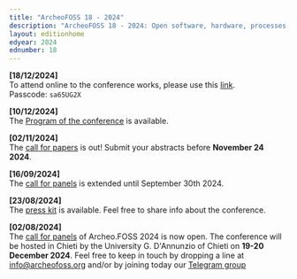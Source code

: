 ```yaml
---
title: "ArcheoFOSS 18 - 2024"
description: "ArcheoFOSS 18 - 2024: Open software, hardware, processes, data and formats in archaeological research will be hosted in Chieti by the University G. D'Annunzio of Chieti on 19-20 December 2024"
layout: editionhome
edyear: 2024
ednumber: 18
---
```



**[18/12/2024]**  
To attend online to the conference works, please use this  [link](https://teams.microsoft.com/l/meetup-join/19%3ameeting_MDk2YTUzZTgtNmVlZS00MWJhLTliMTQtMjk0NWRhNGFhOTUw%40thread.v2/0?context=%7b%22Tid%22%3a%2241f8b7d0-9a21-415c-9c69-a67984f3d0de%22%2c%22Oid%22%3a%22bb98d1a8-5cf0-46cd-a009-0db6ba7225a3%22%7d).  
Passcode: `sa65UG2X`

**[10/12/2024]**  
The [Program of the conference](/2024/programme) is available.

**[02/11/2024]**  
The [call for papers](/2024/call-for-papers) is out! Submit your abstracts before **November 24 2024**.

**[16/09/2024]**  
The [call for panels](/2024/call-for-panels) is extended until September 30th 2024.

**[23/08/2024]**  
The [press kit](/2024/press-kit2024) is available. Feel free to share info about the conference.

**[02/08/2024]**  
The [call for panels](/2024/call-for-panels) of Archeo.FOSS 2024 is now open.
The conference will be hosted in Chieti by the University G. D'Annunzio of Chieti on **19-20 December 2024**. 
Feel free to keep in touch by dropping a line at [info@archeofoss.org](mailto:archaeofoss.org) and/or by joining today our [<i class="fa fa-telegram" aria-hidden="true"></i> Telegram group](https://t.me/ArcheoFOSS)
